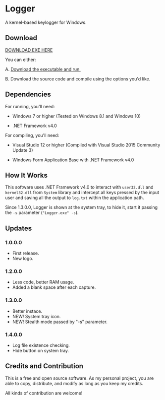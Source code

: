 # Logger

A kernel-based keylogger for Windows.

## Download

[DOWNLOAD EXE HERE](https://github.com/felipebocolowski/logger/releases/)

You can either:

A. [Download the executable and run.](https://github.com/felipebocolowski/logger/releases/)

B. Download the source code and compile using the options you'd like.

## Dependencies

For running, you'll need:

* Windows 7 or higher (Tested on Windows 8.1 and Windows 10)

* .NET Framework v4.0

For compiling, you'll need:

* Visual Studio 12 or higher (Compiled with Visual Studio 2015 Community Update 3)

* Windows Form Application Base with .NET Framework v4.0

## How It Works

This software uses .NET Framework v4.0 to interact with `user32.dll` and `kernel32.dll` from `System` library and intercept all keys pressed by the input user and saving all the output to `log.txt` within the application path.

Since 1.3.0.0, Logger is shown at the system tray, to hide it, start it passing the `-s` parameter (`"Logger.exe" -s`).

## Updates

### 1.0.0.0
* First release.
* New logo.

### 1.2.0.0
* Less code, better RAM usage.
* Added a blank space after each capture.

### 1.3.0.0
* Better instace.
* NEW! System tray icon.
* NEW! Stealth mode passed by "-s" parameter.

### 1.4.0.0
* Log file existence checking.
* Hide button on system tray.

## Credits and Contribution

This is a free and open source software. As my personal project, you are able to copy, distribute, and modify as long as you keep my credits.

All kinds of contribution are welcome!
